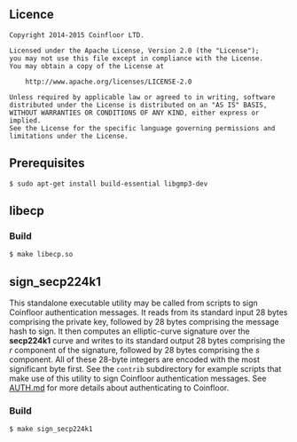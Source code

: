 ## Licence
```
Copyright 2014-2015 Coinfloor LTD.

Licensed under the Apache License, Version 2.0 (the "License");
you may not use this file except in compliance with the License.
You may obtain a copy of the License at

    http://www.apache.org/licenses/LICENSE-2.0

Unless required by applicable law or agreed to in writing, software
distributed under the License is distributed on an "AS IS" BASIS,
WITHOUT WARRANTIES OR CONDITIONS OF ANY KIND, either express or implied.
See the License for the specific language governing permissions and
limitations under the License.
```

## Prerequisites

```
$ sudo apt-get install build-essential libgmp3-dev
```

## libecp

### Build

```
$ make libecp.so
```

## sign_secp224k1

This standalone executable utility may be called from scripts to sign Coinfloor authentication messages.
It reads from its standard input 28 bytes comprising the private key, followed by 28 bytes comprising the message hash to sign.
It then computes an elliptic-curve signature over the **secp224k1** curve and writes to its standard output 28 bytes comprising the *r* component of the signature, followed by 28 bytes comprising the *s* component.
All of these 28-byte integers are encoded with the most significant byte first.
See the `contrib` subdirectory for example scripts that make use of this utility to sign Coinfloor authentication messages.
See [AUTH.md](https://github.com/coinfloor/API/blob/master/AUTH.md) for more details about authenticating to Coinfloor.

### Build

```
$ make sign_secp224k1
```
